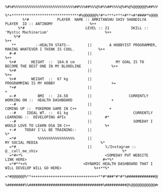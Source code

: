                 %#%#%%%%%%%%%%%%%%%%%%%%%%%%%%%%##%%%##%%%@%#%%##%%%%@%#%@%@@@@@@%##%%%%%%#%%%%%%%%%%%%%%%%%%%%%%%%%%%##%
              %*+*******************************#%@@@@@@%*#*+***+***+#**+#*####*%@@@@@@@@#****************************+*+
            %*#             PLAYER  NAME :: AMRITANSHU SHIV SHANDILYA          PLAYER  ID :: ANTINOMY                 %++
          %*#                            LEVEL :: 21          SKILL ::  'Mystic Machinarium'                          %++
        %*#                                                                                                           %++
       **         --HEALTH STATS--        ||        A HOBBYIST PROGRAMMER, MAKING WHATEVER I THINK IS COOL.           %++
      #-#                                 ||                                                                          %++
      %+#       HEIGHT  ::  164.6 cm      ||           MY GOAL IS TO BECOME THE BEST ONE IN MY BLOODLINE              %++
      %+#                                 ||                                                                          %+=
      %+#       WEIGHT  ::  67 kg         ||                          PROGRAMMING IS MY HOBBY                          +=
      *+#                                 ||                                                                            +
      =-#          BMI  ::  24.58         ||                 CURRENTLY WORKING ON ::  HEALTH DASHBOARD                  +
      --#                                 ||                            COMING UP ::  POKEMON GAME IN C++               +
      --#     IDEAL WT. ::  61 kg         ||                   CURRENTLY LEARNING ::  DEVELOPING APIs                  #*
      --#                                 ||                   SOMEDAY I WOULD LOVE TO LEARN DSA IN C++                %+
      +-#    TODAY I'LL BE TRAINING:-     ||                                                                           %*
      =*#          %%%%%%%%%%%%%%%%%      ||                               MY SOCIAL MEDIA                             %*
      =*#                                 ||      𝕏/Instagram :: @__call_me_shiv                                       %*
      =*#+*%                                      <SOMEDAY PUT WEBSITE LINK HERE>                                   #+*%*
      =*#**+=%                          <DYNAMIC HEALTH DASHBOARD THAT I WILL DEVELOP WILL GO HERE>               %++**%*
      =*#@@@@@@%**+++++++++++++++++++++++++++++++**#*###*#*#*%#############@@@@@@@@@@@@@@**#**#**#**#**#**#**#**#**#**#
      %########%%##################################%##########@%@@@@@@@@@@@############################%%#%@#%@%%@%%
